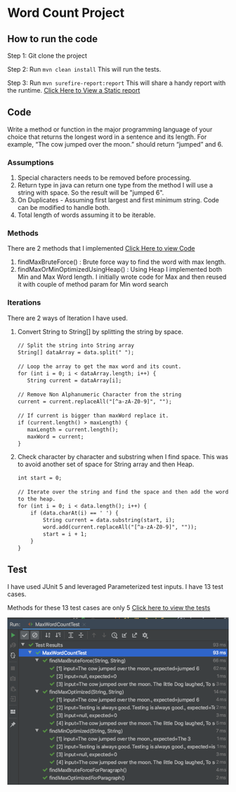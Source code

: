 # Word Count Project

## How to run the code

  Step 1: Git clone the project 
  
  Step 2: Run `mvn clean install` This will run the tests.
  
  Step 3: Run `mvn surefire-report:report` This will share a handy report with the runtime. [Click Here to View a Static report](./site/surefire-report.html)
  

## Code 
Write a method or function in the major programming language of your choice that returns the longest word in a sentence and its length. For example, “The cow jumped over the moon.” should return “jumped” and 6.

### Assumptions
 1. Special characters needs to be removed before processing.
 2. Return type in java can return one type from the method I will use a string with space. So the result will be "jumped 6".
 3. On Duplicates - Assuming first largest and first minimum string. Code can be modified to handle both.
 4. Total length of words assuming it to be iterable. 

### Methods
  There are 2 methods that I implemented [Click Here to view Code](./src/main/java/com/interview/project/wordcount/MaxWordCount.java)
   1. findMaxBruteForce() : Brute force way to find the word with max length. 
   2. findMaxOrMinOptimizedUsingHeap() : Using Heap I implemented both Min and Max Word length. I initially wrote code for Max and then reused it with couple of method param for Min word search
   
### Iterations
There are 2 ways of Iteration I have used. 
1. Convert String to String[] by splitting the string by space. 
              
    ```
    // Split the string into String array
    String[] dataArray = data.split(" ");
    
    // Loop the array to get the max word and its count.
    for (int i = 0; i < dataArray.length; i++) {
       String current = dataArray[i];
    
    // Remove Non Alphanumeric Character from the string
    current = current.replaceAll("[^a-zA-Z0-9]", "");
    
    // If current is bigger than maxWord replace it.
    if (current.length() > maxLength) {
       maxLength = current.length();
       maxWord = current;
    }
    ```
   
 2. Check character by character and substring when I find space. This was to avoid another set of space for String array and then Heap.
 
    ```
    int start = 0;
    
    // Iterate over the string and find the space and then add the word to the heap.
    for (int i = 0; i < data.length(); i++) {
        if (data.charAt(i) == ' ') {
            String current = data.substring(start, i);
            word.add(current.replaceAll("[^a-zA-Z0-9]", ""));
            start = i + 1;
        }
    }
    ```
## Test
   I have used JUnit 5 and leveraged Parameterized test inputs. I have 13 test cases. 
   
   Methods for these 13 test cases are only 5 [Click here to view the tests](./src/test/java/com/interview/project/wordcount/MaxWordCountTest.java)
   
   ![JUnit Test Results on IntelliJ](./documentation/images/JUnitResult.png)



